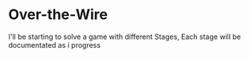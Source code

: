 # Over-the-Wire
I'll be starting to solve a game with different Stages, Each stage will be documentated as i progress
